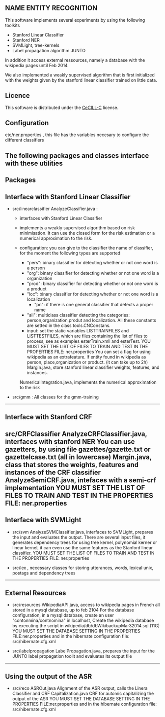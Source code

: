 NAME ENTITY RECOGNITION 
-----------------------

This software implements several experiments by using the following toolkits

* Stanford Linear Classifier
* Stanford NER
* SVMLight, tree-kernels
* Label propagation algorithm  JUNTO

In addition it access external ressources, namely a database with the wikipedia pages until Feb 2014

We also implemented a weakly supervised algorithm that is first initialized with the weights given by the stanford linear classifier trained on little data.

Licence
-------

This software is distributed under the
[CeCILL-C](http://www.cecill.info/licences/Licence_CeCILL-C_V1-en.html)
license.

Configuration
-------------

etc/ner.properties , this file has the variables necesary to configure the different classifiers

The following packages and classes interface with these utilities
--------
Packages
-----------------------------------------
Interface with Stanford Linear Classifier
-----------------------------------------
* src/linearclassifier
	AnalyzeClassifier.java :
	* interfaces with Stanford Linear Classifier 
	* implements a weakly supervised algorithm based on risk minimisation.
	It can use the closed form for the risk estimation or a numerical approximation to the risk.
	* configuration: you can give to the classifier the name of classifier, for the moment the following types are supported
		* "pers": binary classifier for detecting whether or not one word is a person
		* "org":  binary classifier for detecting whether or not one word is a organization
		* "prod":  binary classifier for detecting whether or not one word is a product 
		* "loc":  binary classifier for detecting whether or not one word is a localization 
        	* "pn": if there is one general classifier that detects a proper name
		* "all": multiclass classifier detecting the categories: person,organization,produt and localization.
						All these constants are setted in the class tools.CNConstans.
		* input: set the static variables LISTTRAINFILES and LISTTESTFILES, which are files containing
                                                the list of files to process, see as examples esterTrain.xmll and esterTest.
						YOU MUST SET THE LIST OF FILES TO TRAIN AND TEST IN THE PROPERTIES FILE: ner.properties
					You can set a flag for using wikipedia as an extrafeature.
					If entity found in wikipedia as person, place,organization or product. (it can take up to 2h)
        Margin.java, store stanford linear classifier weights, features, and instances.

        NumericalIntegration.java, implements the numerical  approximation to the risk
* src/gmm : All classes for the gmm-training

----------------------------------------
Interface with Stanford CRF
----------------------------------------
src/CRFClassifier
	AnalyzeCRFClassifier.java, interfaces with stanford NER
					You can use gazetters, by using file  gazettes/gazette.txt or gazettelcase.txt (all in lowercase)
	Margin.java, class that stores the weights, features and instances of the CRF classifier
        AnalyzeSemiCRF.java, intefaces with a semi-crf implementation
	YOU MUST SET THE LIST OF FILES TO TRAIN AND TEST IN THE PROPERTIES FILE: ner.properties
-----------------------------------------
Interface with SVMLight
-----------------------------------------

* src/svm
       AnalyzeSVMClassifier.java, interfaces to SVMLight, prepares the input and evaluates the output.
			There are several input files, it generates dependency trees for using tree kernel, polynomial kerner or linear kernel, it can even use
			the same features as the Stanford linear classifier.
	YOU MUST SET THE LIST OF FILES TO TRAIN AND TEST IN THE PROPERTIES FILE: ner.properties

* src/lex , necessary classes for storing utterances, words, lexical unix, postags and dependency trees

-----------------------------------------
External Resources
-----------------------------------------

* src/resources
       WikipediaAPI.java, access to wikipedia pages in French all stored in a mysql database, up to feb 2104
       For the database configuration, in a mysql database, create an user "contonmina/contnomina" in localhost, 
       Create the wikipedia database by executing the script in wikipedia/db/dbWikibackupMar32014.sql (11G)  
       YOU MUST SET THE DATABASE SETTING IN THE PROPERTIES FILE:ner.properties and in the hibernate configuration file: src/hibernate.cfg.xml

* src/labelpropagation
	LabelPropagation.java, prepares the input for the JUNTO label propagation toolit and evaluates its output file
       
-----------------------------------------
Using the output of the ASR
-----------------------------------------

* src/reco
	ASROut.java  Alignment of the ASR output, calls the Linera Classifier and CRF
	Capitalization.java CRF for automic capitalizing the output of the ASR
        YOU MUST SET THE DATABASE SETTING IN THE PROPERTIES FILE:ner.properties and in the hibernate configuration file: src/hibernate.cfg.xml


